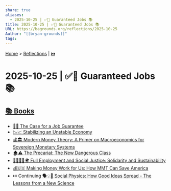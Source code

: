 ```yaml
---
share: true
aliases:
  - 2025-10-25 | ✅💼 Guaranteed Jobs 📚
title: 2025-10-25 | ✅💼 Guaranteed Jobs 📚
URL: https://bagrounds.org/reflections/2025-10-25
Author: "[[bryan-grounds]]"
tags:
---
```

[Home](../index.md) > [Reflections](./index.md) | [⏮️](./2025-10-24.md)  
# 2025-10-25 | ✅💼 Guaranteed Jobs 📚  
## [📚 Books](../books/index.md)  
- [💼✅ The Case for a Job Guarantee](../books/the-case-for-a-job-guarantee.md)  
- [📉📈 Stabilizing an Unstable Economy](../books/stabilizing-an-unstable-economy.md)  
- [💰🏛️ Modern Money Theory: A Primer on Macroeconomics for Sovereign Monetary Systems](../books/modern-money-theory-a-primer-on-macroeconomics-for-sovereign-monetary-systems.md)  
- [🏚️⚠️ The Precariat: The New Dangerous Class](../books/the-precariat-the-new-dangerous-class.md)  
- [🧑‍🤝‍🧑✅🌍 Full Employment and Social Justice: Solidarity and Sustainability](../books/full-employment-and-social-justice-solidarity-and-sustainability.md)  
- [💰🇺🇸 Making Money Work for Us: How MMT Can Save America](../books/making-money-work-for-us-how-mmt-can-save-america.md)  
- ⏯️ Continuing [🗣️💡🦠 Social Physics: How Good Ideas Spread - The Lessons from a New Science](../books/social-physics.md)